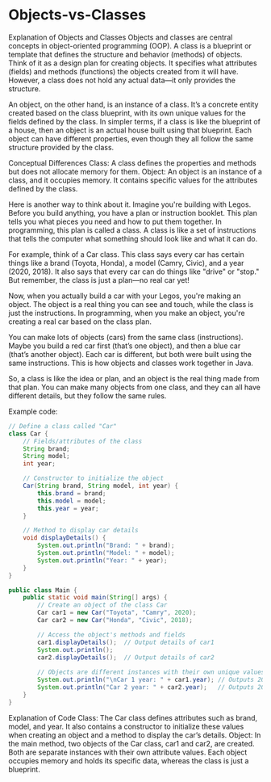 # Objects-vs-Classes

Explanation of Objects and Classes
Objects and classes are central concepts in object-oriented programming (OOP). A class is a blueprint or template that defines the structure and behavior (methods) of objects. Think of it as a design plan for creating objects. It specifies what attributes (fields) and methods (functions) the objects created from it will have. However, a class does not hold any actual data—it only provides the structure.

An object, on the other hand, is an instance of a class. It’s a concrete entity created based on the class blueprint, with its own unique values for the fields defined by the class. In simpler terms, if a class is like the blueprint of a house, then an object is an actual house built using that blueprint. Each object can have different properties, even though they all follow the same structure provided by the class.

Conceptual Differences
Class: A class defines the properties and methods but does not allocate memory for them.
Object: An object is an instance of a class, and it occupies memory. It contains specific values for the attributes defined by the class.

Here is another way to think about it. Imagine you're building with Legos. Before you build anything, you have a plan or instruction booklet. This plan tells you what pieces you need and how to put them together. In programming, this plan is called a class. A class is like a set of instructions that tells the computer what something should look like and what it can do.

For example, think of a Car class. This class says every car has certain things like a brand (Toyota, Honda), a model (Camry, Civic), and a year (2020, 2018). It also says that every car can do things like "drive" or "stop." But remember, the class is just a plan—no real car yet!

Now, when you actually build a car with your Legos, you're making an object. The object is a real thing you can see and touch, while the class is just the instructions. In programming, when you make an object, you're creating a real car based on the class plan.

You can make lots of objects (cars) from the same class (instructions). Maybe you build a red car first (that’s one object), and then a blue car (that’s another object). Each car is different, but both were built using the same instructions. This is how objects and classes work together in Java.

So, a class is like the idea or plan, and an object is the real thing made from that plan. You can make many objects from one class, and they can all have different details, but they follow the same rules.

Example code:
```java
// Define a class called "Car"
class Car {
    // Fields/attributes of the class
    String brand;
    String model;
    int year;

    // Constructor to initialize the object
    Car(String brand, String model, int year) {
        this.brand = brand;
        this.model = model;
        this.year = year;
    }

    // Method to display car details
    void displayDetails() {
        System.out.println("Brand: " + brand);
        System.out.println("Model: " + model);
        System.out.println("Year: " + year);
    }
}

public class Main {
    public static void main(String[] args) {
        // Create an object of the class Car
        Car car1 = new Car("Toyota", "Camry", 2020);
        Car car2 = new Car("Honda", "Civic", 2018);

        // Access the object's methods and fields
        car1.displayDetails();  // Output details of car1
        System.out.println();
        car2.displayDetails();  // Output details of car2
        
        // Objects are different instances with their own unique values
        System.out.println("\nCar 1 year: " + car1.year); // Outputs 2020
        System.out.println("Car 2 year: " + car2.year);   // Outputs 2018
    }
}
```
Explanation of Code
Class: The Car class defines attributes such as brand, model, and year. It also contains a constructor to initialize these values when creating an object and a method to display the car’s details.
Object: In the main method, two objects of the Car class, car1 and car2, are created. Both are separate instances with their own attribute values.
Each object occupies memory and holds its specific data, whereas the class is just a blueprint.
